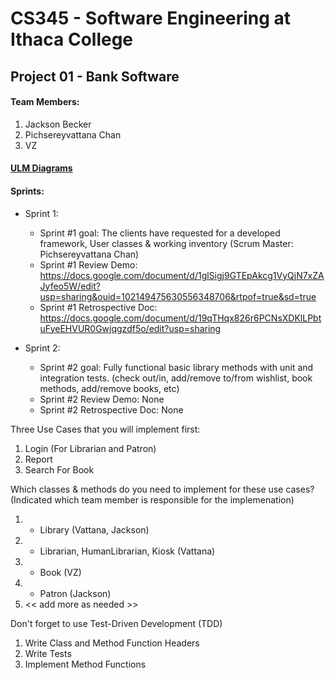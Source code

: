 # CS345 - Software Engineering at Ithaca College
## Project 01 - Bank Software

#### Team Members:
1. Jackson Becker 
2. Pichsereyvattana Chan 
3. VZ


#### <a href="https://drive.google.com/file/d/1NmmAWLjzSOZznr54E5h0V06SBwgq8pqn/view?usp=sharing" target="_blank">ULM Diagrams<a/>

#### Sprints:
- Sprint 1: 
   * Sprint #1 goal: The clients have requested for a developed framework, User classes & working inventory (Scrum Master: Pichsereyvattana Chan) <br/>
   * Sprint #1 Review Demo: https://docs.google.com/document/d/1glSigj9GTEpAkcg1VyQjN7xZAJyfeo5W/edit?usp=sharing&ouid=102149475630556348706&rtpof=true&sd=true <br/>
   * Sprint #1 Retrospective Doc: https://docs.google.com/document/d/19qTHqx826r6PCNsXDKlLPbtuFyeEHVUR0Gwjqgzdf5o/edit?usp=sharing <br/>

- Sprint 2: 
   * Sprint #2 goal: Fully functional basic library methods with unit and integration tests. (check out/in, add/remove to/from wishlist, book methods, add/remove books, etc) <br/>
   * Sprint #2 Review Demo: None <br/>
   * Sprint #2 Retrospective Doc: None <br/>

Three Use Cases that you will implement first:
1. Login (For Librarian and Patron)
2. Report 
3. Search For Book

Which classes & methods do you need to implement for these use cases?
(Indicated which team member is responsible for the implemenation)
1. - Library (Vattana, Jackson)
2. - Librarian, HumanLibrarian, Kiosk (Vattana)
3. - Book (VZ)
4. - Patron (Jackson)
5. << add more as needed >>

Don't forget to use Test-Driven Development (TDD)
1. Write Class and Method Function Headers
2. Write Tests
3. Implement Method Functions


